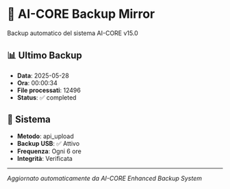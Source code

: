 # 🧬 AI-CORE Backup Mirror

Backup automatico del sistema AI-CORE v15.0

## 📊 Ultimo Backup
- **Data**: 2025-05-28
- **Ora**: 00:00:34
- **File processati**: 12496
- **Status**: ✅ completed

## 🎯 Sistema
- **Metodo**: api_upload
- **Backup USB**: ✅ Attivo
- **Frequenza**: Ogni 6 ore
- **Integrità**: Verificata

---
*Aggiornato automaticamente da AI-CORE Enhanced Backup System*
